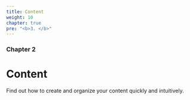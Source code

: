 ```yaml
---
title: Content
weight: 10
chapter: true
pre: "<b>3. </b>"
---
```


### Chapter 2

# Content

Find out how to create and organize your content quickly and intuitively.
